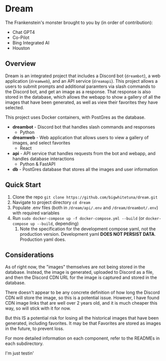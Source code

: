 # Dream
The Frankenstein's monster brought to you by (in order of contribution):
- Chat GPT4
- Co-Pilot
- Bing Integrated AI
- Houston
## Overview
Dream is an integrated project that includes a Discord bot (`dreambot`), a web application (`dreamweb`), and an API service (`dreamapi`). This project allows a users to submit prompts and additional paramters via slash commands to the Discord bot, and get an image as a response. That response is also stored in the database, which allows the webapp to show a gallery of all the images that have been generated, as well as view their favorites they have selected.

This project uses Docker containers, with PostGres as the database.

- **dreambot** - Discord bot that handles slash commands and responses
  - Python
- **dreamweb** - Web application that allows users to view a gallery of images, and select favorites
  - React
- **api** - API service that handles requests from the bot and webapp, and handles database interactions
  - Python & FastAPI
- **db** - PostGres database that stores all the images and user information

## Quick Start
1. Clone the repo `git clone https://github.com/bigwhitetuna/dream.git`
2. Navigate to project directory `cd dream`
3. Populate .env files (both in `/dream/api/.env` and `/dream/dreambot/.env`) with required variables
4. Run `sudo docker-compose up -f docker-compose.yml --build` (or `docker-compose up --build`, depending)
   1. Note the specification for the development compose yaml, not the production version. Development yaml **DOES NOT PERSIST DATA**. Production yaml does.

## Considerations
As of right now, the "images" themselves are not being stored in the database. Instead, the image is generated, uploaded to Discord as a file, and then the Discord CDN URL for the image is captured and stored in the database.

There doesn't appear to be any concrete definition of how long the Discord CDN will store the image, so this is a potential issue. However, I have found CDN image links that are well over 2 years old, and it is much cheaper this way, so will stick with it for now.

But this IS a potential risk for losing all the historical images that have been generated, including favorites. It may be that Favorites are stored as images in the future, to prevent loss.

For more detailed information on each component, refer to the READMEs in each subdirectory.

I'm just testin'